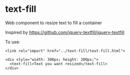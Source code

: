 # text-fill
Web component to resize text to fill a container

Inspired by https://github.com/jquery-textfill/jquery-textfill

To use:

`<link rel="import" href="../text-fill/text-fill.html">`

```
<div style="width: 300px; height: 200px;">
  <text-fill>Text you want resized</text-fill>
</div>
```
